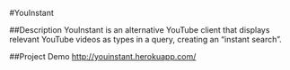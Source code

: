 #YouInstant

##Description
YouInstant is an alternative YouTube client that displays relevant YouTube videos as types in a query, creating an “instant search”.

##Project Demo
http://youinstant.herokuapp.com/
